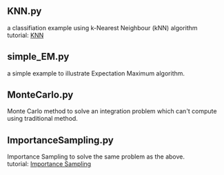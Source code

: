 ## KNN.py
a classifiation example using k-Nearest Neighbour (kNN) algorithm </br>
tutorial: [KNN](https://docs.opencv.org/3.0-beta/doc/py_tutorials/py_ml/py_knn/py_knn_understanding/py_knn_understanding.html#knn-understanding)
## simple_EM.py 
a simple example to illustrate Expectation Maximum algorithm.
## MonteCarlo.py
Monte Carlo method to solve an integration problem which can't compute using traditional method.
## ImportanceSampling.py
Importance Sampling to solve the same problem as the above. </br>
tutorial: [Importance Sampling](http://astrostatistics.psu.edu/su14/lectures/cisewski_is.pdf)


